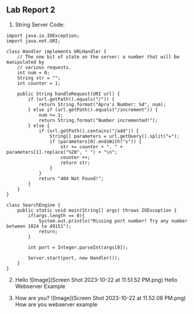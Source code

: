 ## Lab Report 2



1. String Server Code:
```
import java.io.IOException;
import java.net.URI;

class Handler implements URLHandler {
    // The one bit of state on the server: a number that will be manipulated by
    // various requests.
    int num = 0;
    String str = "";
    int counter = 1;

    public String handleRequest(URI url) {
        if (url.getPath().equals("/")) {
            return String.format("Apru's Number: %d", num);
        } else if (url.getPath().equals("/increment")) {
            num += 1;
            return String.format("Number incremented!");
        } else {
            if (url.getPath().contains("/add")) {
                String[] parameters = url.getQuery().split("=");
                if (parameters[0].endsWith("s")) {
                    str += counter + ". " + parameters[1].replace("%20", " ") + "\n";
                    counter ++;
                    return str;
                }
            }
            return "404 Not Found!";
        }
    }
}

class SearchEngine {
    public static void main(String[] args) throws IOException {
        if(args.length == 0){
            System.out.println("Missing port number! Try any number between 1024 to 49151");
            return;
        }

        int port = Integer.parseInt(args[0]);

        Server.start(port, new Handler());
    }
}
```

2. Hello
![Image](Screen Shot 2023-10-22 at 11.51.52 PM.png)
Hello Webserver Example

3. How are you?
![Image](Screen Shot 2023-10-22 at 11.52.08 PM.png)
How are you webserver example
